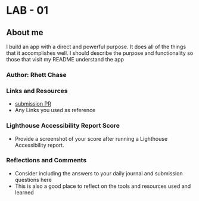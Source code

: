 # LAB - 01

## About me

I build an app with a direct and powerful purpose. It does all of the things that it accomplishes well. I should describe the purpose and functionality so those that visit my README understand the app

### Author: Rhett Chase

### Links and Resources

* [submission PR](http://xyz.com)
* Any Links you used as reference

### Lighthouse Accessibility Report Score

* Provide a screenshot of your score after running a Lighthouse Accessibility report.

### Reflections and Comments

* Consider including the answers to your daily journal and submission questions here
* This is also a good place to reflect on the tools and resources used and learned